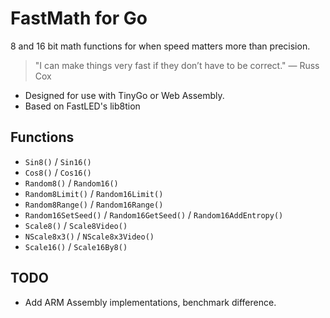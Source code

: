 # FastMath for Go

8 and 16 bit math functions for when speed matters more than precision.

> "I can make things very fast if they don’t have to be correct." — Russ Cox

* Designed for use with TinyGo or Web Assembly.
* Based on FastLED's lib8tion

## Functions

* `Sin8()` / `Sin16()`
* `Cos8()` / `Cos16()`
* `Random8()` / `Random16()`
* `Random8Limit()` / `Random16Limit()`
* `Random8Range()` / `Random16Range()`
* `Random16SetSeed()` / `Random16GetSeed()` / `Random16AddEntropy()`
* `Scale8()` / `Scale8Video()`
* `NScale8x3()` / `NScale8x3Video()`
* `Scale16()` / `Scale16By8()`

## TODO

* Add ARM Assembly implementations, benchmark difference.
